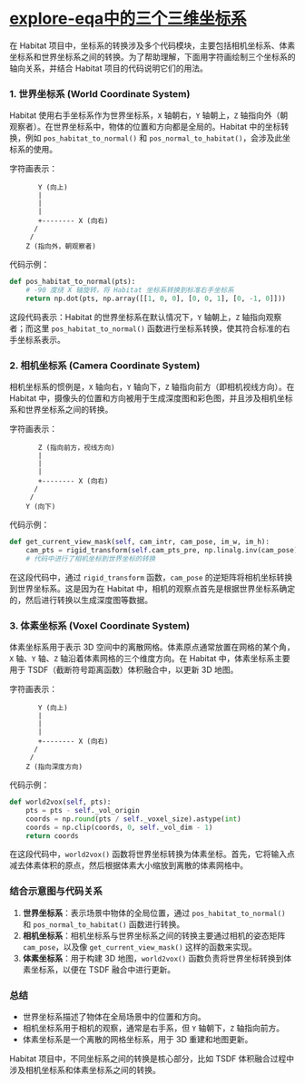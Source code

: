 # [explore-eqa中的三个三维坐标系](https://github.com/aqvq/aqvq/issues/1)

在 Habitat 项目中，坐标系的转换涉及多个代码模块，主要包括相机坐标系、体素坐标系和世界坐标系之间的转换。为了帮助理解，下面用字符画绘制三个坐标系的轴向关系，并结合 Habitat 项目的代码说明它们的用法。

### 1. 世界坐标系 (World Coordinate System)
Habitat 使用右手坐标系作为世界坐标系，`X` 轴朝右，`Y` 轴朝上，`Z` 轴指向外（朝观察者）。在世界坐标系中，物体的位置和方向都是全局的。Habitat 中的坐标转换，例如 `pos_habitat_to_normal()` 和 `pos_normal_to_habitat()`，会涉及此坐标系的使用。

字符画表示：
```
       Y (向上)
       |
       |
       |
       +-------- X (向右)
      /
     /
    Z (指向外，朝观察者)
```

代码示例：
```python
def pos_habitat_to_normal(pts):
    # -90 度绕 X 轴旋转，将 Habitat 坐标系转换到标准右手坐标系
    return np.dot(pts, np.array([[1, 0, 0], [0, 0, 1], [0, -1, 0]]))
```

这段代码表示：Habitat 的世界坐标系在默认情况下，`Y` 轴朝上，`Z` 轴指向观察者；而这里 `pos_habitat_to_normal()` 函数进行坐标系转换，使其符合标准的右手坐标系表示。

### 2. 相机坐标系 (Camera Coordinate System)
相机坐标系的惯例是，`X` 轴向右，`Y` 轴向下，`Z` 轴指向前方（即相机视线方向）。在 Habitat 中，摄像头的位置和方向被用于生成深度图和彩色图，并且涉及相机坐标系和世界坐标系之间的转换。

字符画表示：
```
       Z (指向前方，视线方向)
       |
       |
       |
       +-------- X (向右)
      /
     /
    Y (向下)
```

代码示例：
```python
def get_current_view_mask(self, cam_intr, cam_pose, im_w, im_h):
    cam_pts = rigid_transform(self.cam_pts_pre, np.linalg.inv(cam_pose))
    # 代码中进行了相机坐标到世界坐标的转换
```
在这段代码中，通过 `rigid_transform` 函数，`cam_pose` 的逆矩阵将相机坐标转换到世界坐标系。这是因为在 Habitat 中，相机的观察点首先是根据世界坐标系确定的，然后进行转换以生成深度图等数据。

### 3. 体素坐标系 (Voxel Coordinate System)
体素坐标系用于表示 3D 空间中的离散网格。体素原点通常放置在网格的某个角，`X` 轴、`Y` 轴、`Z` 轴沿着体素网格的三个维度方向。在 Habitat 中，体素坐标系主要用于 TSDF（截断符号距离函数）体积融合中，以更新 3D 地图。

字符画表示：
```
       Y (向上)
       |
       |
       |
       +-------- X (向右)
      /
     /
    Z (指向深度方向)
```

代码示例：
```python
def world2vox(self, pts):
    pts = pts - self._vol_origin
    coords = np.round(pts / self._voxel_size).astype(int)
    coords = np.clip(coords, 0, self._vol_dim - 1)
    return coords
```
在这段代码中，`world2vox()` 函数将世界坐标转换为体素坐标。首先，它将输入点减去体素体积的原点，然后根据体素大小缩放到离散的体素网格中。

### 结合示意图与代码关系
1. **世界坐标系**：表示场景中物体的全局位置，通过 `pos_habitat_to_normal()` 和 `pos_normal_to_habitat()` 函数进行转换。
2. **相机坐标系**：相机坐标系与世界坐标系之间的转换主要通过相机的姿态矩阵 `cam_pose`，以及像 `get_current_view_mask()` 这样的函数来实现。
3. **体素坐标系**：用于构建 3D 地图，`world2vox()` 函数负责将世界坐标转换到体素坐标系，以便在 TSDF 融合中进行更新。

### 总结
- 世界坐标系描述了物体在全局场景中的位置和方向。
- 相机坐标系用于相机的观察，通常是右手系，但 `Y` 轴朝下，`Z` 轴指向前方。
- 体素坐标系是一个离散的网格坐标系，用于 3D 重建和地图更新。

Habitat 项目中，不同坐标系之间的转换是核心部分，比如 TSDF 体积融合过程中涉及相机坐标系和体素坐标系之间的转换。
